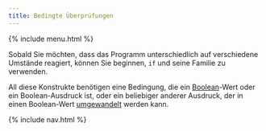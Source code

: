 ```yaml
---
title: Bedingte Überprüfungen
---
```


{% include menu.html %}

Sobald Sie möchten, dass das Programm unterschiedlich auf verschiedene Umstände reagiert, können Sie beginnen, `if` und seine Familie zu verwenden.

All diese Konstrukte benötigen eine Bedingung, die ein [Boolean](/de/essentials/booleans)-Wert oder ein Boolean-Ausdruck ist, oder ein beliebiger anderer Ausdruck, der in einen Boolean-Wert [umgewandelt](/de/essentials/coercion) werden kann.

{% include nav.html %}